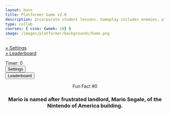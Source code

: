 ```yaml
---
layout: base
title: Platformer Game v2.0 
description: Incorporate student lessons. Gameplay includes enemies, platforms, parallax backgrounds, settings with local storage, etc.  This revision introduces Settings, Leaderboard and Multiplayer.
type: collab
courses: { csse: {week: 18} }
image: /images/platformer/backgrounds/home.png
---
```


<!-- Syle is now located, as of Jan 2024 v2.0, in _sass/minima/platformer-styles.scss -->

<!-- DOM Settings Panel (sidebar id and div), managed by SettingsContro.js -->
<div id="sidebar" class="sidebar">
  <a href="javascript:void(0)" id="sidebar-header">&times; Settings</a>
</div>
<div id="leaderboardDropDown" class="leaderboardDropDown">
  <a href="javascript:void(0)" id="leaderboard-header">&times; Leaderboard</a>
</div>

<!--Audio for Mushroom -->
<audio id="Mushroom" src="{{site.baseurl}}/assets/audio/Mushroom.mp3" preload="auto"></audio>

<!--Audio for Death of Goomba -->
<audio id="goombaDeath" src="{{site.baseurl}}/assets/audio/goomba-death.mp3" preload="auto"></audio>

<!--Audio for Jump oF player -->
<audio id ="PlayerJump" src="{{site.baseurl}}/assets/audio/mario-jump.mp3" preload="auto"></audio>

<!--Audio for death of player -->
<audio id ="PlayerDeath" src="{{site.baseurl}}/assets/audio/MarioDeath.mp3" preload="auto"></audio>

<!--Audio for coin collection -->
<audio id ="coin" src="{{site.baseurl}}/assets/audio/coin.mp3" preload="auto"></audio>


<!-- Wrap both the controls and gameplay in a container div -->
<div id="canvasContainer">
  <div class="submenu">
    <div id="score">
        Timer: <span id="timeScore">0</span>
    </div>
    <div id="gameBegin" hidden>
        <button id="startGame">Start Game</button>
    </div>
    <div id="gameOver" hidden>
        <button id="restartGame">Restart</button>
    </div>
    <div id="settings"> <!-- Controls -->
        <!-- Background controls -->
        <button id="settings-button">Settings</button>
    </div>
    <div id="leaderboard"> <!-- Controls -->
        <button id="leaderboard-button">Leaderboard</button>
    </div>
  </div>
  <!-- JavaScript-generated canvas items are inserted here -->
</div>

<div id="container">
    <header class="fun_facts">
    <p id="num">Fun Fact #0</p>
    <h3 id="fun_fact">Mario is named after frustrated landlord, Mario Segale, of the Nintendo of America building.</h3> <!-- want to access later so have id-->
    </header>
  </div>

<footer id="cut-story"></footer>

<script type="module">
    // Imports to drive game
    import GameSetup from '{{site.baseurl}}/assets/js/platformer2/GameSetup.js';
    import GameControl from '{{site.baseurl}}/assets/js/platformer2/GameControl.js';
    import SettingsControl from '{{site.baseurl}}/assets/js/platformer2/SettingsControl.js';
    import GameEnv from '{{site.baseurl}}/assets/js/platformer2/GameEnv.js';
    import Leaderboard from '{{site.baseurl}}/assets/js/platformer2/Leaderboard.js';
    import Audio from '{{site.baseurl}}/assets/js/platformer2/Audio.js';

    /* 
     * ==========================================
     * ========== Game Setup ====================
     * ==========================================
     * Game Setup prepares the Game Levels and Objects
     * 1.) There are one-to-many GameLevels in a Game
     * 2.) Each GameLevel has one-to-many GameObjects
     * ==========================================
    */

    // Setup game data, the objects and levels
    GameSetup.initLevels("{{site.baseurl}}"); 

    /* 
     * ==========================================
     * ========== Game Control ==================
     * ==========================================
     * Game Control starts the game loop and activates game objects
     * 1.) GameControl cycles through GameLevels
     * 2.) Each GameLevel is on a looping timer, called within the game loop 
     * 3.) The game loop allows the game player (user), to interact with the game objects 
     * 4.) A timer (or score) tracks the time of user interaction within the game
     * ==========================================
    */

    // Start the PRIMARY game loop
   GameControl.gameLoop();

    // Create an async event to start the timer when the start game button is pushed
    var y = document.getElementById("cut-story");
    y.style.display = "none";
    document.getElementById('startGame').addEventListener('click', () => {
        GameControl.startTimer(); 
        var x = document.getElementById("container");
        if (x.style.display === "none") {
          x.style.display = "block";
          } 
        else {
          x.style.display = "none";
          }
        if (y.style.display === "none") {
          y.style.display = "block";
          } 
        else {
          y.style.display = "none";
          }
      
        let cutStory = document.getElementById('cut-story');
        let messages = ["Hi! My name is Mario, and I wish...", 
        "I wish I could be just as cool as this guy, Mr. Lopez.", "Help me get to the next level to become him!","This game was provided by CompSci Inc.","Stomp on Mushroom to get 3 seconds off your total time!","Turn on multiplayer from the settings tab to play with others."];

        //if let messages = ("Stomp on Mushroom to get 3 seconds off your total time!")
        //GameEnv.messages = true;
      

        

        function showMessage(){
            var x = cutStory;
            x.className = 'show'; // change class name to show
            //only want to last 3 secs
            setTimeout(function(){x.className = x.className.replace('show',' ');}, 2000); //replace show with an empty string
             setTimeout(function(){x.className = x.className.replace(' ','hide');}, 2000);
            console.log("class name after: "+x.className);
        }
        
        let i = 0;
        let interval = setInterval(() => 
        {
          cutStory.innerText = messages[i]; 
          showMessage();
          i++;
          if(i==messages.length){
            clearInterval(interval)
          }
        }, 3000);
    
    
    
    });
    /* 
    * ==========================================
    * ========== Settings Control ==============
    * ==========================================
    * Settings Control provides the ability to select game level and change game settings
    * 1.) SettingsControl must be after GameControl, it depends on GameLevels 
    * 2.) GameControl extends and implements LocalStorage to support the persistence of user data
    * 3.) Modifications can be made to User ID, GameSpeed, Gravity, and Invert(ing) screen color
    * ==========================================
    */

    // Construct settings sidebar, MVC variable paradigm, and async events to trigger user interaction
    SettingsControl.sidebar();
    
    Leaderboard.leaderboardDropDown();

    /* 
     * ==========================================
     *  ========== Event / Listeners =============
     *  ==========================================
     * System Event listeners
     * 1.) Window resize and GameEnv.resize trigger system updates
     * 2.) Most event listeners remain near impacting functions
     * ==========================================
    */

    // Game refresh is required when the height and width of the screen are impacted
    window.addEventListener('resize', GameEnv.resize);

</script>